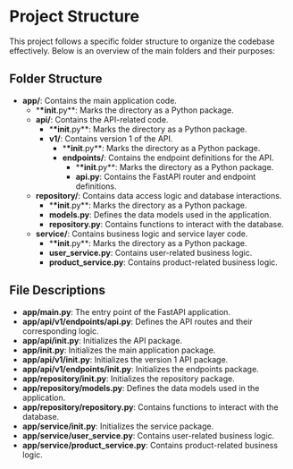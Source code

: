 # Project Structure

This project follows a specific folder structure to organize the codebase effectively. Below is an overview of the main folders and their purposes:

## Folder Structure

- **app/**: Contains the main application code.
  - \***\*init**.py\*\*: Marks the directory as a Python package.
  - **api/**: Contains the API-related code.
    - \***\*init**.py\*\*: Marks the directory as a Python package.
    - **v1/**: Contains version 1 of the API.
      - \***\*init**.py\*\*: Marks the directory as a Python package.
      - **endpoints/**: Contains the endpoint definitions for the API.
        - \***\*init**.py\*\*: Marks the directory as a Python package.
        - **api.py**: Contains the FastAPI router and endpoint definitions.
  - **repository/**: Contains data access logic and database interactions.
    - \***\*init**.py\*\*: Marks the directory as a Python package.
    - **models.py**: Defines the data models used in the application.
    - **repository.py**: Contains functions to interact with the database.
  - **service/**: Contains business logic and service layer code.
    - \***\*init**.py\*\*: Marks the directory as a Python package.
    - **user_service.py**: Contains user-related business logic.
    - **product_service.py**: Contains product-related business logic.

## File Descriptions

- **app/main.py**: The entry point of the FastAPI application.
- **app/api/v1/endpoints/api.py**: Defines the API routes and their corresponding logic.
- **app/api/**init**.py**: Initializes the API package.
- **app/**init**.py**: Initializes the main application package.
- **app/api/v1/**init**.py**: Initializes the version 1 API package.
- **app/api/v1/endpoints/**init**.py**: Initializes the endpoints package.
- **app/repository/**init**.py**: Initializes the repository package.
- **app/repository/models.py**: Defines the data models used in the application.
- **app/repository/repository.py**: Contains functions to interact with the database.
- **app/service/**init**.py**: Initializes the service package.
- **app/service/user_service.py**: Contains user-related business logic.
- **app/service/product_service.py**: Contains product-related business logic.
